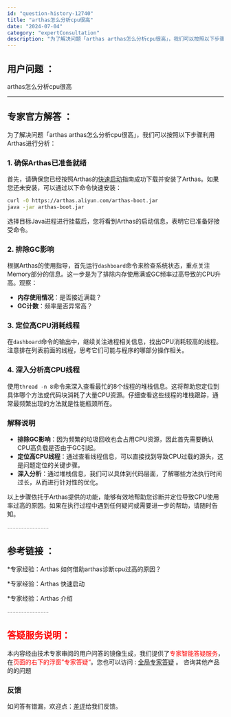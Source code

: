 ```yaml
---
id: "question-history-12740"
title: "arthas怎么分析cpu很高"
date: "2024-07-04"
category: "expertConsultation"
description: "为了解决问题「arthas arthas怎么分析cpu很高」，我们可以按照以下步骤利用Arthas进行分析：### 1. 确保Arthas已准备就绪首先，请确保您已经按照Arthas的[快速启动](#PF0vt)指南成功下载并安装了Arthas。如果您还未安装，可以通过以下命令快速安装：```bas"
---
```


## 用户问题 ： 
 arthas怎么分析cpu很高  

---------------
## 专家官方解答 ：

为了解决问题「arthas arthas怎么分析cpu很高」，我们可以按照以下步骤利用Arthas进行分析：

### 1. 确保Arthas已准备就绪
首先，请确保您已经按照Arthas的[快速启动](#PF0vt)指南成功下载并安装了Arthas。如果您还未安装，可以通过以下命令快速安装：
```bash
curl -O https://arthas.aliyun.com/arthas-boot.jar
java -jar arthas-boot.jar
```
选择目标Java进程进行挂载后，您将看到Arthas的启动信息，表明它已准备好接受命令。

### 2. 排除GC影响
根据Arthas的使用指导，首先运行`dashboard`命令来检查系统状态，重点关注Memory部分的信息。这一步是为了排除内存使用满或GC频率过高导致的CPU升高。观察：
- **内存使用情况**：是否接近满载？
- **GC计数**：频率是否异常高？

### 3. 定位高CPU消耗线程
在`dashboard`命令的输出中，继续关注进程相关信息，找出CPU消耗较高的线程。注意排在列表前面的线程，思考它们可能与程序的哪部分操作相关。

### 4. 深入分析高CPU线程
使用`thread -n 8`命令来深入查看最忙的8个线程的堆栈信息。这将帮助您定位到具体哪个方法或代码块消耗了大量CPU资源。仔细查看这些线程的堆栈跟踪，通常最频繁出现的方法就是性能瓶颈所在。

### 解释说明
- **排除GC影响**：因为频繁的垃圾回收也会占用CPU资源，因此首先需要确认CPU高负载是否由于GC引起。
- **定位高CPU线程**：通过查看线程信息，可以直接找到导致CPU过载的源头，这是问题定位的关键步骤。
- **深入分析**：通过堆栈信息，我们可以具体到代码层面，了解哪些方法执行时间过长，从而进行针对性的优化。

以上步骤依托于Arthas提供的功能，能够有效地帮助您诊断并定位导致CPU使用率过高的原因。如果在执行过程中遇到任何疑问或需要进一步的帮助，请随时告知。


<font color="#949494">---------------</font> 


## 参考链接 ：

*专家经验：Arthas 如何借助arthas诊断cpu过高的原因？ 
 
 *专家经验：Arthas 快速启动 
 
 *专家经验：Arthas 介绍 


 <font color="#949494">---------------</font> 
 


## <font color="#FF0000">答疑服务说明：</font> 

本内容经由技术专家审阅的用户问答的镜像生成，我们提供了<font color="#FF0000">专家智能答疑服务</font>，在<font color="#FF0000">页面的右下的浮窗”专家答疑“</font>。您也可以访问 : [全局专家答疑](https://answer.opensource.alibaba.com/docs/intro) 。 咨询其他产品的的问题

### 反馈
如问答有错漏，欢迎点：[差评](https://ai.nacos.io/user/feedbackByEnhancerGradePOJOID?enhancerGradePOJOId=16065)给我们反馈。
